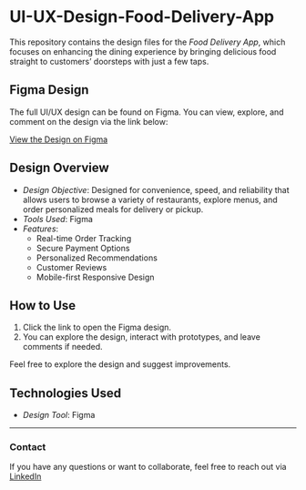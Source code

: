# UI-UX-Design-Food-Delivery-App

This repository contains the design files for the *Food Delivery App*, which focuses on enhancing the dining experience by bringing delicious food straight to customers’ doorsteps with just a few taps.

## Figma Design

The full UI/UX design can be found on Figma. You can view, explore, and comment on the design via the link below:

[View the Design on Figma](https://www.figma.com/design/EeoXH9cMxiEvt0gOrZfJMx/Eat-More?node-id=0-1&m=dev&t=t3WRICHyqr1jrQBt-1)

## Design Overview

- *Design Objective*:  Designed for convenience, speed, and reliability  that allows users to browse a variety of restaurants, explore menus, and order personalized meals for delivery or pickup.
- *Tools Used*: Figma
- *Features*:
  - Real-time Order Tracking
  - Secure Payment Options
  - Personalized Recommendations
  - Customer Reviews
  - Mobile-first Responsive Design

## How to Use

1. Click the link to open the Figma design.
2. You can explore the design, interact with prototypes, and leave comments if needed.

Feel free to explore the design and suggest improvements.

## Technologies Used

- *Design Tool*: Figma

---

### Contact

If you have any questions or want to collaborate, feel free to reach out via [LinkedIn](https://www.linkedin.com/in/jasreet-kaur-70b5aa317/)
